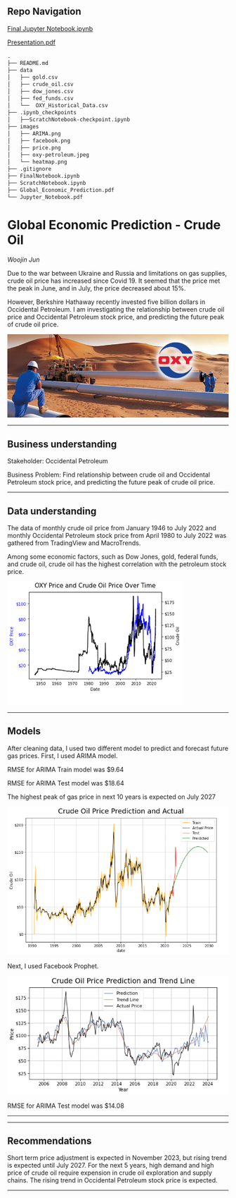 
## Repo Navigation
[Final Jupyter Notebook.ipynb](https://github.com/WoojinJun/Global_Economic_Prediction/blob/main/FinalNotebook.ipynb)


[Presentation.pdf](https://github.com/WoojinJun/Global_Economic_Prediction/blob/main/Global_Economic_Prediction.pdf)
```
.
├── README.md
├── data
│   ├── gold.csv
│   ├── crude_oil.csv
│   ├── dow_jones.csv
│   ├── fed_funds.csv
│   └──  OXY_Historical_Data.csv
├── .ipynb_checkpoints
│   ├──ScratchNotebook-checkpoint.ipynb
├── images
│   ├── ARIMA.png
│   ├── facebook.png
│   ├── price.png
│   ├── oxy-petroleum.jpeg
│   └── heatmap.png
├── .gitignore
├── FinalNotebook.ipynb
├── ScratchNotebook.ipynb
├── Global_Economic_Prediction.pdf
└── Jupyter_Notebook.pdf
```


# Global Economic Prediction - Crude Oil

*Woojin Jun* 


Due to the war between Ukraine and Russia and limitations on gas supplies, crude oil price has increased since Covid 19. It seemed that the price met the peak in June, and in July, the price decreased about 15%. 

However, Berkshire Hathaway recently invested five billion dollars in Occidental Petroleum. I am investigating the relationship between crude oil price and Occidental Petroleum stock price, and predicting the future peak of crude oil price. 

![Oxy-petroleum](images/oxy-petroleum.jpeg)

---
## Business understanding  

Stakeholder: Occidental Petroleum

Business Problem: Find relationship between crude oil and Occidental Petroleum stock price, and predicting the future peak of crude oil price.

---  
## Data understanding  

The data of monthly crude oil price from January 1946 to July 2022 and monthly Occidental Petroleum stock price from April 1980 to July 2022 was gathered from TradingView and MacroTrends. 

Among some economic factors, such as Dow Jones, gold, federal funds, and crude oil, crude oil has the highest correlation with the petroleum stock price. 

![correlation](images/price.png)


---
## Models  

After cleaning data, I used two different model to predict and forecast future gas prices. First, I used ARIMA model.

RMSE for ARIMA Train model was $9.64

RMSE for ARIMA Test model was $18.64

The highest peak of gas price in next 10 years is expected on July 2027


![Arima Model](images/ARIMA.png)

Next, I used Facebook Prophet. 



![Facebook](images/facebook.png)

RMSE for ARIMA Test model was $14.08

---


---
## Recommendations  

Short term price adjustment is expected in November 2023, but rising trend is expected until July 2027. For the next 5 years, high demand and high price of crude oil require expension in crude oil exploration and supply chains. The rising trend in Occidental Petroleum stock price is expected.  

---
